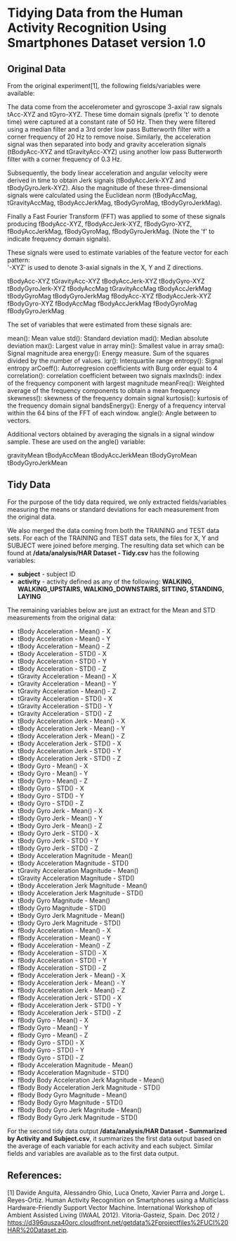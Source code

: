# Tidying Data from the Human Activity Recognition Using Smartphones Dataset version 1.0

## Original Data
From the original experiment[1], the following fields/variables were available:

The data come from the accelerometer and gyroscope 3-axial raw signals tAcc-XYZ and tGyro-XYZ. These time domain signals (prefix 't' to denote time) were captured at a constant rate of 50 Hz. Then they were filtered using a median filter and a 3rd order low pass Butterworth filter with a corner frequency of 20 Hz to remove noise. Similarly, the acceleration signal was then separated into body and gravity acceleration signals (tBodyAcc-XYZ and tGravityAcc-XYZ) using another low pass Butterworth filter with a corner frequency of 0.3 Hz. 

Subsequently, the body linear acceleration and angular velocity were derived in time to obtain Jerk signals (tBodyAccJerk-XYZ and tBodyGyroJerk-XYZ). Also the magnitude of these three-dimensional signals were calculated using the Euclidean norm (tBodyAccMag, tGravityAccMag, tBodyAccJerkMag, tBodyGyroMag, tBodyGyroJerkMag). 

Finally a Fast Fourier Transform (FFT) was applied to some of these signals producing fBodyAcc-XYZ, fBodyAccJerk-XYZ, fBodyGyro-XYZ, fBodyAccJerkMag, fBodyGyroMag, fBodyGyroJerkMag. (Note the 'f' to indicate frequency domain signals). 

These signals were used to estimate variables of the feature vector for each pattern:  
'-XYZ' is used to denote 3-axial signals in the X, Y and Z directions.

tBodyAcc-XYZ
tGravityAcc-XYZ
tBodyAccJerk-XYZ
tBodyGyro-XYZ
tBodyGyroJerk-XYZ
tBodyAccMag
tGravityAccMag
tBodyAccJerkMag
tBodyGyroMag
tBodyGyroJerkMag
fBodyAcc-XYZ
fBodyAccJerk-XYZ
fBodyGyro-XYZ
fBodyAccMag
fBodyAccJerkMag
fBodyGyroMag
fBodyGyroJerkMag

The set of variables that were estimated from these signals are: 

mean(): Mean value
std(): Standard deviation
mad(): Median absolute deviation 
max(): Largest value in array
min(): Smallest value in array
sma(): Signal magnitude area
energy(): Energy measure. Sum of the squares divided by the number of values. 
iqr(): Interquartile range 
entropy(): Signal entropy
arCoeff(): Autorregresion coefficients with Burg order equal to 4
correlation(): correlation coefficient between two signals
maxInds(): index of the frequency component with largest magnitude
meanFreq(): Weighted average of the frequency components to obtain a mean frequency
skewness(): skewness of the frequency domain signal 
kurtosis(): kurtosis of the frequency domain signal 
bandsEnergy(): Energy of a frequency interval within the 64 bins of the FFT of each window.
angle(): Angle between to vectors.

Additional vectors obtained by averaging the signals in a signal window sample. These are used on the angle() variable:

gravityMean
tBodyAccMean
tBodyAccJerkMean
tBodyGyroMean
tBodyGyroJerkMean

## Tidy Data
For the purpose of the tidy data required, we only extracted fields/variables measuring the means or standard deviations for each measurement from the original data.

We also merged the data coming from both the TRAINING and TEST data sets.  For each of the TRAINING and TEST data sets, the files for X, Y and SUBJECT were joined before merging. The resulting data set which can be found at **/data/analysis/HAR Dataset - Tidy.csv** has the following variables:

- **subject** - subject ID
- **activity** - activity defined as any of the following: **WALKING, WALKING_UPSTAIRS, WALKING_DOWNSTAIRS, SITTING, STANDING, LAYING**

The remaining variables below are just an extract for the Mean and STD measurements from the original data:
- tBody Acceleration - Mean() - X
- tBody Acceleration - Mean() - Y
- tBody Acceleration - Mean() - Z
- tBody Acceleration - STD() - X
- tBody Acceleration - STD() - Y
- tBody Acceleration - STD() - Z
- tGravity Acceleration - Mean() - X
- tGravity Acceleration - Mean() - Y
- tGravity Acceleration - Mean() - Z
- tGravity Acceleration - STD() - X
- tGravity Acceleration - STD() - Y
- tGravity Acceleration - STD() - Z
- tBody Acceleration Jerk - Mean() - X
- tBody Acceleration Jerk - Mean() - Y
- tBody Acceleration Jerk - Mean() - Z
- tBody Acceleration Jerk - STD() - X
- tBody Acceleration Jerk - STD() - Y
- tBody Acceleration Jerk - STD() - Z
- tBody Gyro - Mean() - X
- tBody Gyro - Mean() - Y
- tBody Gyro - Mean() - Z
- tBody Gyro - STD() - X
- tBody Gyro - STD() - Y
- tBody Gyro - STD() - Z
- tBody Gyro Jerk - Mean() - X
- tBody Gyro Jerk - Mean() - Y
- tBody Gyro Jerk - Mean() - Z
- tBody Gyro Jerk - STD() - X
- tBody Gyro Jerk - STD() - Y
- tBody Gyro Jerk - STD() - Z
- tBody Acceleration Magnitude - Mean()
- tBody Acceleration Magnitude - STD()
- tGravity Acceleration Magnitude - Mean()
- tGravity Acceleration Magnitude - STD()
- tBody Acceleration Jerk Magnitude - Mean()
- tBody Acceleration Jerk Magnitude - STD()
- tBody Gyro Magnitude - Mean()
- tBody Gyro Magnitude - STD()
- tBody Gyro Jerk Magnitude - Mean()
- tBody Gyro Jerk Magnitude - STD()
- fBody Acceleration - Mean() - X
- fBody Acceleration - Mean() - Y
- fBody Acceleration - Mean() - Z
- fBody Acceleration - STD() - X
- fBody Acceleration - STD() - Y
- fBody Acceleration - STD() - Z
- fBody Acceleration Jerk - Mean() - X
- fBody Acceleration Jerk - Mean() - Y
- fBody Acceleration Jerk - Mean() - Z
- fBody Acceleration Jerk - STD() - X
- fBody Acceleration Jerk - STD() - Y
- fBody Acceleration Jerk - STD() - Z
- fBody Gyro - Mean() - X
- fBody Gyro - Mean() - Y
- fBody Gyro - Mean() - Z
- fBody Gyro - STD() - X
- fBody Gyro - STD() - Y
- fBody Gyro - STD() - Z
- fBody Acceleration Magnitude - Mean()
- fBody Acceleration Magnitude - STD()
- fBody Body Acceleration Jerk Magnitude - Mean()
- fBody Body Acceleration Jerk Magnitude - STD()
- fBody Body Gyro Magnitude - Mean()
- fBody Body Gyro Magnitude - STD()
- fBody Body Gyro Jerk Magnitude - Mean()
- fBody Body Gyro Jerk Magnitude - STD()

For the second tidy data output **/data/analysis/HAR Dataset - Summarized by Activity and Subject.csv**, it summarizes the first data output based on the average of each variable for each activity and each subject.  Similar fields and variables are available as to the first data output.



## References:
[1] Davide Anguita, Alessandro Ghio, Luca Oneto, Xavier Parra and Jorge L. Reyes-Ortiz. Human Activity Recognition on Smartphones using a Multiclass Hardware-Friendly Support Vector Machine. International Workshop of Ambient Assisted Living (IWAAL 2012). Vitoria-Gasteiz, Spain. Dec 2012 / https://d396qusza40orc.cloudfront.net/getdata%2Fprojectfiles%2FUCI%20HAR%20Dataset.zip.
